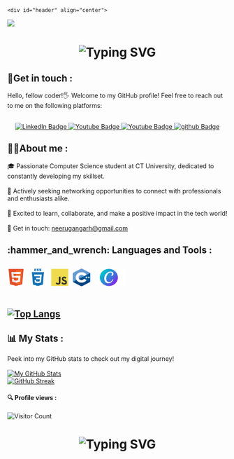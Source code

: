     <div id="header" align="center">
  <img src="https://media.giphy.com/media/bhBWbzBjgeSxEjBG9R/giphy.gif"  width="200"/>
</div>
<div align="center"> 
    <h1> 
        <img src="https://readme-typing-svg.herokuapp.com?font=Jetbrains+mono&size=25&duration=3200&color=4FC3F7&center=true&vCenter=true&width=450&lines=Hey..+I'm+Neeru;Welcome+to+my+Github+profile!;Passionate+about+Coding!;Exploring+new+technologies!;Let's+code+together!" alt="Typing SVG"/> 
    </h1>
</div>
<h2 >🔗Get in touch :</h2>         

Hello, fellow coder!🖐️ Welcome to my GitHub profile! Feel free to reach out to me on the following platforms: <br> <br>
<div id="badges" align = "center">  
  <a href="https://www.linkedin.com/in/neerugangarh">
    <img src="https://img.shields.io/badge/LinkedIn-blue?style=for-the-badge&logo=linkedin&logoColor=white" alt="LinkedIn Badge"/>
  </a>
  <a href="https://www.youtube.com/@neeru.yt.005">
    <img src="https://img.shields.io/badge/YouTube-red?style=for-the-badge&logo=youtube&logoColor=white" alt="Youtube Badge"/>
  </a>
   <a href="https://youtu.be/HxgnzT8Tj9g?si=lFjZW2PFS90HFe6B">
    <img src="https://img.shields.io/badge/YT Podcast-red?style=for-the-badge&logo=youtube&logoColor=white" alt="Youtube Badge"/>
  </a>
    </a>
   <a href="https://github.com/neeru24">
    <img src="https://img.shields.io/badge/Github-black?style=for-the-badge&logo=github&logoColor=white" alt="github Badge"/>
  </a>
</div>              
<h2 >👩‍💻About me : </h2>
    🎓 Passionate Computer Science student at CT University, dedicated to constantly developing my skillset. <br><br>
    🤝 Actively seeking networking opportunities to connect with professionals and enthusiasts alike.  <br><br>
    🚀 Excited to learn, collaborate, and make a positive impact in the tech world!  <br><br>
    📩 Get in touch: 
    <a href="mailto:neerugangarh@gmail.com">neerugangarh@gmail.com</a>
<h2>:hammer_and_wrench: Languages and Tools : <h2>
<div>
    <img src="https://github.com/devicons/devicon/blob/master/icons/html5/html5-original.svg" title="HTML5" alt="HTML" width="40" height="40"/>&nbsp;
  <img src="https://github.com/devicons/devicon/blob/master/icons/css3/css3-plain-wordmark.svg"  title="CSS3" alt="CSS" width="40" height="40"/>&nbsp;
  <img src="https://github.com/devicons/devicon/blob/master/icons/javascript/javascript-original.svg" title="JavaScript" alt="JavaScript" width="40" height="40"/>&nbsp;
  <img src="https://github.com/neeru24/Skills_icons/blob/main/ISO_C%2B%2B_Logo.svg.png" title="C++" alt="C++" width="40" height="40"/>
  <img src="https://github.com/neeru24/Skills_icons/blob/main/Canva-Emblem.png" title="Canva" alt="Canva" width="75" height="40"/>
</div>
<br>

[![Top Langs](https://github-readme-stats.vercel.app/api/top-langs/?username=neeru24&layout=compact&theme=dark&langs_count=10&card_width=445)](https://github.com/anuraghazra/github-readme-stats)

## 📊 My Stats :
Peek into my GitHub stats to check out my digital journey! <br> <br>
[![My GitHub Stats](https://github-readme-stats.vercel.app/api/?username=neeru24&count_private=true&theme=tokyonight&show_icons=true)](https://github.com/neeru24) <br>
[![GitHub Streak](https://github-readme-streak-stats.herokuapp.com?user=neeru24&theme=dark)](https://git.io/streak-stats)

#### 🔍 Profile views :
![Visitor Count](https://profile-counter.glitch.me/{neeru24}/count.svg)

<div align="center">
    <h1>
        <img src="https://readme-typing-svg.herokuapp.com?font=Jetbrains+mono&size=27&duration=3200&color=3E92CC&center=true&vCenter=true&width=650&lines=Enjoy+Coding..;Code+with+passion+,+create+with+purpose.;Commit+to+your+dreams+,+push+to+GitHub.;Craft+your+dreams+with+code.;Dream+big+,+code+bigger.." alt="Typing SVG"/>
    </h1>
</div>



